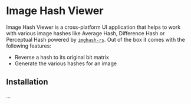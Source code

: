 # Image Hash Viewer

Image Hash Viewer is a cross-platform UI application that helps to work with various image hashes like Average Hash, Difference Hash or Perceptual Hash powered by [`imghash-rs`](https://github.com/YannickAlex07/imghash-rs). Out of the box it comes with the following features:

- Reverse a hash to its original bit matrix
- Generate the various hashes for an image

## Installation

...
